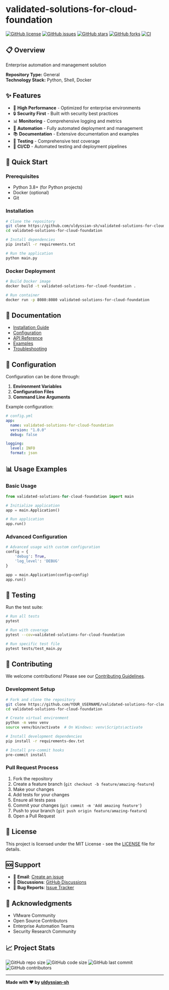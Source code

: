 # validated-solutions-for-cloud-foundation

[![GitHub license](https://img.shields.io/github/license/uldyssian-sh/validated-solutions-for-cloud-foundation)](https://github.com/uldyssian-sh/validated-solutions-for-cloud-foundation/blob/main/LICENSE)
[![GitHub issues](https://img.shields.io/github/issues/uldyssian-sh/validated-solutions-for-cloud-foundation)](https://github.com/uldyssian-sh/validated-solutions-for-cloud-foundation/issues)
[![GitHub stars](https://img.shields.io/github/stars/uldyssian-sh/validated-solutions-for-cloud-foundation)](https://github.com/uldyssian-sh/validated-solutions-for-cloud-foundation/stargazers)
[![GitHub forks](https://img.shields.io/github/forks/uldyssian-sh/validated-solutions-for-cloud-foundation)](https://github.com/uldyssian-sh/validated-solutions-for-cloud-foundation/network)
[![CI](https://github.com/uldyssian-sh/validated-solutions-for-cloud-foundation/workflows/CI/badge.svg)](https://github.com/uldyssian-sh/validated-solutions-for-cloud-foundation/actions)

## 📋 Overview

Enterprise automation and management solution

**Repository Type:** General  
**Technology Stack:** Python, Shell, Docker

## ✨ Features

- 🚀 **High Performance** - Optimized for enterprise environments
- 🔒 **Security First** - Built with security best practices
- 📊 **Monitoring** - Comprehensive logging and metrics
- 🔧 **Automation** - Fully automated deployment and management
- 📚 **Documentation** - Extensive documentation and examples
- 🧪 **Testing** - Comprehensive test coverage
- 🔄 **CI/CD** - Automated testing and deployment pipelines

## 🚀 Quick Start

### Prerequisites

- Python 3.8+ (for Python projects)
- Docker (optional)
- Git

### Installation

```bash
# Clone the repository
git clone https://github.com/uldyssian-sh/validated-solutions-for-cloud-foundation.git
cd validated-solutions-for-cloud-foundation

# Install dependencies
pip install -r requirements.txt

# Run the application
python main.py
```

### Docker Deployment

```bash
# Build Docker image
docker build -t validated-solutions-for-cloud-foundation .

# Run container
docker run -p 8080:8080 validated-solutions-for-cloud-foundation
```

## 📖 Documentation

- [Installation Guide](docs/installation.md)
- [Configuration](docs/configuration.md)
- [API Reference](docs/api.md)
- [Examples](examples/)
- [Troubleshooting](docs/troubleshooting.md)

## 🔧 Configuration

Configuration can be done through:

1. **Environment Variables**
2. **Configuration Files**
3. **Command Line Arguments**

Example configuration:

```yaml
# config.yml
app:
  name: validated-solutions-for-cloud-foundation
  version: "1.0.0"
  debug: false

logging:
  level: INFO
  format: json
```

## 📊 Usage Examples

### Basic Usage

```python
from validated-solutions-for-cloud-foundation import main

# Initialize application
app = main.Application()

# Run application
app.run()
```

### Advanced Configuration

```python
# Advanced usage with custom configuration
config = {
    'debug': True,
    'log_level': 'DEBUG'
}

app = main.Application(config=config)
app.run()
```

## 🧪 Testing

Run the test suite:

```bash
# Run all tests
pytest

# Run with coverage
pytest --cov=validated-solutions-for-cloud-foundation

# Run specific test file
pytest tests/test_main.py
```

## 🤝 Contributing

We welcome contributions! Please see our [Contributing Guidelines](CONTRIBUTING.md).

### Development Setup

```bash
# Fork and clone the repository
git clone https://github.com/YOUR_USERNAME/validated-solutions-for-cloud-foundation.git
cd validated-solutions-for-cloud-foundation

# Create virtual environment
python -m venv venv
source venv/bin/activate  # On Windows: venv\Scripts\activate

# Install development dependencies
pip install -r requirements-dev.txt

# Install pre-commit hooks
pre-commit install
```

### Pull Request Process

1. Fork the repository
2. Create a feature branch (`git checkout -b feature/amazing-feature`)
3. Make your changes
4. Add tests for your changes
5. Ensure all tests pass
6. Commit your changes (`git commit -m 'Add amazing feature'`)
7. Push to your branch (`git push origin feature/amazing-feature`)
8. Open a Pull Request

## 📄 License

This project is licensed under the MIT License - see the [LICENSE](LICENSE) file for details.

## 🆘 Support

- 📧 **Email**: [Create an issue](https://github.com/uldyssian-sh/validated-solutions-for-cloud-foundation/issues/new)
- 💬 **Discussions**: [GitHub Discussions](https://github.com/uldyssian-sh/validated-solutions-for-cloud-foundation/discussions)
- 🐛 **Bug Reports**: [Issue Tracker](https://github.com/uldyssian-sh/validated-solutions-for-cloud-foundation/issues)

## 🙏 Acknowledgments

- VMware Community
- Open Source Contributors
- Enterprise Automation Teams
- Security Research Community

## 📈 Project Stats

![GitHub repo size](https://img.shields.io/github/repo-size/uldyssian-sh/validated-solutions-for-cloud-foundation)
![GitHub code size](https://img.shields.io/github/languages/code-size/uldyssian-sh/validated-solutions-for-cloud-foundation)
![GitHub last commit](https://img.shields.io/github/last-commit/uldyssian-sh/validated-solutions-for-cloud-foundation)
![GitHub contributors](https://img.shields.io/github/contributors/uldyssian-sh/validated-solutions-for-cloud-foundation)

---

**Made with ❤️ by [uldyssian-sh](https://github.com/uldyssian-sh)**
<!-- Deployment trigger Wed Sep 17 22:40:41 CEST 2025 -->
